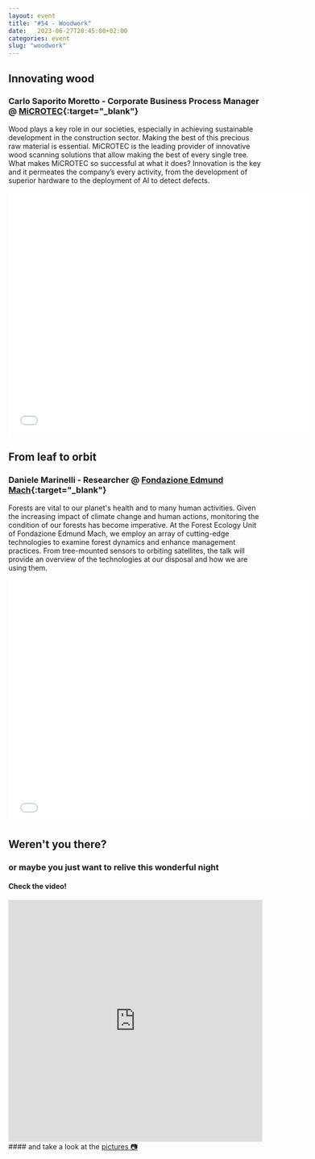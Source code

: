 ```yaml
---
layout: event
title: "#54 - Woodwork"
date:   2023-06-27T20:45:00+02:00
categories: event
slug: "woodwork"
---
```


## Innovating wood

### Carlo Saporito Moretto - Corporate Business Process Manager @ [MiCROTEC](//microtec.eu/){:target="_blank"}

Wood plays a key role in our societies, especially in achieving sustainable development in the construction sector. Making the best of this precious raw material is essential. MiCROTEC is the leading provider of innovative wood scanning solutions that allow making the best of every single tree. What makes MiCROTEC so successful at what it does? Innovation is the key and it permeates the company’s every activity, from the development of superior hardware to the deployment of AI to detect defects.

<iframe src="//www.slideshare.net/slideshow/embed_code/key/2Csw4gEui7uWev" width="595" height="485" frameborder="0" marginwidth="0" marginheight="0" scrolling="no" allowfullscreen> </iframe>

## From leaf to orbit

### Daniele Marinelli - Researcher @ [Fondazione Edmund Mach](//cri.fmach.it){:target="_blank"}

Forests are vital to our planet's health and to many human activities. Given the increasing impact of climate change and human actions, monitoring the condition of our forests has become imperative. At the Forest Ecology Unit of Fondazione Edmund Mach, we employ an array of cutting-edge technologies to examine forest dynamics and enhance management practices. From tree-mounted sensors to orbiting satellites, the talk will provide an overview of the technologies at our disposal and how we are using them.

<iframe src="//www.slideshare.net/slideshow/embed_code/key/qPAhmRVq4S2KBB" width="595" height="485" frameborder="0" marginwidth="0" marginheight="0" scrolling="no" allowfullscreen> </iframe>

## Weren't you there?

### or maybe you just want to relive this wonderful night

<section class="fb-links">

#### Check the video!

<iframe width="100%" height="480px" src="https://www.youtube.com/embed/OLEav1OQLKM" frameborder="0" allow="accelerometer; autoplay; clipboard-write; encrypted-media; gyroscope; picture-in-picture" allowfullscreen></iframe>
#### and take a look at the <a id="fb_photo_album" class="btn-facebook" target="_blank" href="//bit.ly/ST54p">pictures &#128247;</a>

</section>